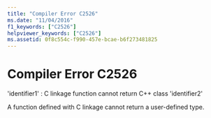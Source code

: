 ```yaml
---
title: "Compiler Error C2526"
ms.date: "11/04/2016"
f1_keywords: ["C2526"]
helpviewer_keywords: ["C2526"]
ms.assetid: 0f8c554c-f990-457e-bcae-b6f273481825
---
```

# Compiler Error C2526

'identifier1' : C linkage function cannot return C++ class 'identifier2'

A function defined with C linkage cannot return a user-defined type.
